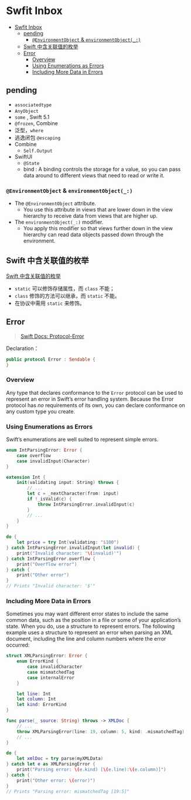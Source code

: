 # Swfit Inbox

- [Swfit Inbox](#swfit-inbox)
  - [pending](#pending)
    - [`@EnvironmentObject` & `environmentObject(_:)`](#environmentobject--environmentobject_)
  - [Swift 中含关联值的枚举](#swift-中含关联值的枚举)
  - [Error](#error)
    - [Overview](#overview)
    - [Using Enumerations as Errors](#using-enumerations-as-errors)
    - [Including More Data in Errors](#including-more-data-in-errors)

## pending

- `associatedtype`
- `AnyObject`
- `some` , Swift 5.1
- `@frozen`, Combine
- 泛型，`where`
- 逃逸闭包 `@escaping`
- Combine
  - `Self.Output`
- SwiftUI
  - `@State`
  - bind : A binding controls the storage for a value, so you can pass data around to different views that need to read or write it.

### `@EnvironmentObject` & `environmentObject(_:)`

- The `@EnvironmentObject` attribute.
  - You use this attribute in views that are lower down in the view hierarchy to receive data from views that are higher up.
- The `environmentObject(_:)` modifier.
  - You apply this modifier so that views further down in the view hierarchy can read data objects passed down through the environment.

## Swift 中含关联值的枚举

[Swift 中含关联值的枚举](https://github.com/Huang-Libo/Notebook/blob/master/code/EnumAssociatedValues.swift)

- `static` 可以修饰存储属性，而 `class` 不能；
- `class` 修饰的方法可以继承，而 `static` 不能。
- 在协议中需用 `static` 来修饰。

## Error

> [Swift Docs: Protocol-Error](https://developer.apple.com/documentation/swift/error#)

Declaration：

```swift
public protocol Error : Sendable {
}
```

### Overview

Any type that declares conformance to the `Error` protocol can be used to represent an error in Swift’s error handling system. Because the Error protocol has *no* requirements of its own, you can declare conformance on any custom type you create.

### Using Enumerations as Errors

Swift’s enumerations are well suited to represent simple errors.

```swift
enum IntParsingError: Error {
    case overflow
    case invalidInput(Character)
}
```

```swift
extension Int {
    init(validating input: String) throws {
        // ...
        let c = _nextCharacter(from: input)
        if !_isValid(c) {
            throw IntParsingError.invalidInput(c)
        }
        // ...
    }
}
```

```swift
do {
    let price = try Int(validating: "$100")
} catch IntParsingError.invalidInput(let invalid) {
    print("Invalid character: '\(invalid)'")
} catch IntParsingError.overflow {
    print("Overflow error")
} catch {
    print("Other error")
}
// Prints "Invalid character: '$'"
```

### Including More Data in Errors

Sometimes you may want different error states to include the same common data, such as the position in a file or some of your application’s state. When you do, use a structure to represent errors. The following example uses a structure to represent an error when parsing an XML document, including the line and column numbers where the error occurred:

```swift
struct XMLParsingError: Error {
    enum ErrorKind {
        case invalidCharacter
        case mismatchedTag
        case internalError
    }

    let line: Int
    let column: Int
    let kind: ErrorKind
}

func parse(_ source: String) throws -> XMLDoc {
    // ...
    throw XMLParsingError(line: 19, column: 5, kind: .mismatchedTag)
    // ...
}
```

```swift
do {
    let xmlDoc = try parse(myXMLData)
} catch let e as XMLParsingError {
    print("Parsing error: \(e.kind) [\(e.line):\(e.column)]")
} catch {
    print("Other error: \(error)")
}
// Prints "Parsing error: mismatchedTag [19:5]"
```
